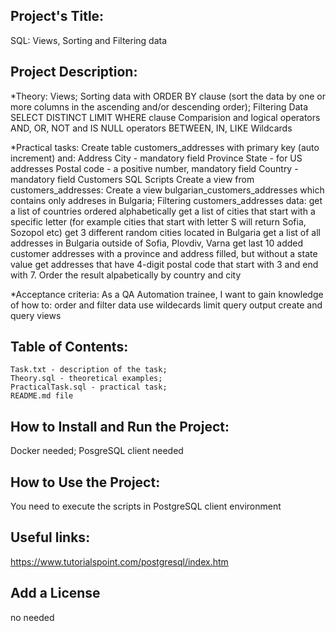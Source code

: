 ## Project's Title:
SQL: Views, Sorting and Filtering data

## Project Description:

*Theory:
Views;
Sorting data with ORDER BY clause (sort the data by one or more columns in the ascending and/or descending order);
Filtering Data
SELECT DISTINCT
LIMIT
WHERE clause
Comparision and logical operators
AND, OR, NOT and IS NULL operators
BETWEEN, IN, LIKE
Wildcards

*Practical tasks:
Create table customers_addresses with primary key (auto increment) and:
Address
City - mandatory field
Province
State - for US addresses
Postal code - a positive number, mandatory field
Country - mandatory field
Customers SQL Scripts 
Create a view from customers_addresses: 
Create a view bulgarian_customers_addresses which contains only addreses in Bulgaria;
Filtering customers_addresses data:
get a list of countries ordered alphabetically
get a list of cities that start with a specific letter (for example cities that start with letter S will return Sofia, Sozopol etc)
get 3 different random cities located in Bulgaria
get a list of all addresses in Bulgaria outside of Sofia, Plovdiv, Varna
get last 10 added customer addresses with a province and address filled, but without a state value
get addresses that have 4-digit postal code that start with 3 and end with 7. Order the result alpabetically by country and city
	
*Acceptance criteria:
As a QA Automation trainee, I want to gain knowledge of how to:
order and filter data
use wildecards
limit query output
create and query views

## Table of Contents:
	Task.txt - description of the task;
	Theory.sql - theoretical examples;
	PracticalTask.sql - practical task;
	README.md file

## How to Install and Run the Project:
  Docker needed;
  PosgreSQL client needed
 
## How to Use the Project:
You need to execute the scripts in PostgreSQL client environment

## Useful links:
https://www.tutorialspoint.com/postgresql/index.htm

## Add a License
no needed



